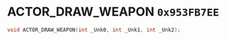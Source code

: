 # ACTOR_DRAW_WEAPON `0x953FB7EE`

```cpp
void ACTOR_DRAW_WEAPON(int _Unk0, int _Unk1, int _Unk2);
```